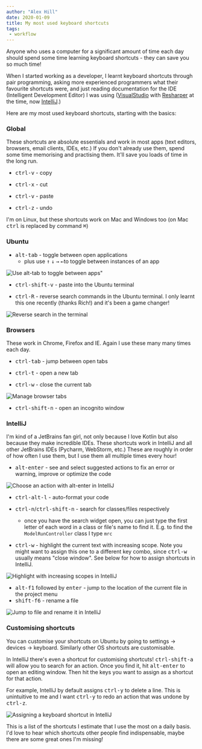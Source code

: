 ```yaml
---
author: "Alex Hill"
date: 2020-01-09
title: My most used keyboard shortcuts
tags:
 - workflow
---
```


Anyone who uses a computer for a significant amount of time each day should 
spend some time learning keyboard shortcuts - they can save you so much time! 

When I started working as a developer, I learnt keyboard shortcuts through pair programming, 
asking more experienced programmers what their favourite shortcuts were, and just reading
documentation for the IDE (Intelligent Development Editor) I was using 
([VisualStudio](https://docs.microsoft.com/en-us/visualstudio/ide/default-keyboard-shortcuts-in-visual-studio?view=vs-2019) 
with [Resharper](https://www.jetbrains.com/help/resharper/Reference__Keyboard_Shortcuts.html) at the time,
 now [IntelliJ](https://www.jetbrains.com/help/idea/mastering-keyboard-shortcuts.html).) 

Here are my most used keyboard shortcuts, starting with the basics:

### Global
These shortcuts are absolute essentials and work in most apps (text editors, browsers, email clients, IDEs, etc.)
 If you don't already use them, spend some time memorising and practising them. It'll save you loads of time in the long run.

* <kbd>ctrl-v</kbd> - copy

* <kbd>ctrl-x</kbd> - cut
* <kbd>ctrl-v</kbd> - paste
* <kbd>ctrl-z</kbd> - undo

I'm on Linux, but these shortcuts work on Mac and Windows too (on Mac <kbd>ctrl</kbd> is replaced by command <kbd>&#8984;</kbd>)

### Ubuntu
* <kbd>alt-tab</kbd> - toggle between open applications
    * plus use <kbd>↑</kbd> <kbd>↓</kbd> <kbd>→</kbd> <kbd>←</kbd>to toggle between instances of an app
    
![Use alt-tab to toggle between apps"](/img/tabchange.gif)

* <kbd>ctrl-shift-v</kbd> - paste into the Ubuntu terminal

* <kbd>ctrl-R</kbd> - reverse search commands in the Ubuntu terminal. I only learnt this one recently (thanks Rich!) and it's
been a game changer!

![Reverse search in the terminal](/img/ctrlR.gif)
    
### Browsers
These work in Chrome, Firefox and IE. Again I use these many many times each day.

* <kbd>ctrl-tab</kbd> - jump between open tabs

* <kbd>ctrl-t</kbd> - open a new tab
* <kbd>ctrl-w</kbd> - close the current tab

![Manage browser tabs](/img/browser.gif)

* <kbd>ctrl-shift-n</kbd> - open an incognito window

### IntelliJ
I'm kind of a JetBrains fan girl, not only because I love Kotlin but also because they make incredible IDEs. These 
shortcuts work in IntelliJ and all other JetBrains IDEs (Pycharm, WebStorm, etc.) These are roughly in order of how 
often I use them, but I use them all multiple times every hour!

* <kbd>alt-enter</kbd> - see and select suggested actions to fix an error or warning, improve or optimize the code

![Choose an action with alt-enter in IntelliJ](/img/alt-enter.gif)

* <kbd>ctrl-alt-l</kbd> - auto-format your code

* <kbd>ctrl-n</kbd>/<kbd>ctrl-shift-n</kbd> - search for classes/files respectively
    * once you have the search widget open, you can just type the first letter of each word in a class or file's name 
    to find it. E.g. to find the `ModelRunController` class I type `mrc`
* <kbd>ctrl-w</kbd> - highlight the current text with increasing scope. Note you might want to assign this one to 
a different key combo, since <kbd>ctrl-w</kbd> usually means "close window". See below for how to assign shortcuts in IntelliJ.

![Highlight with increasing scopes in IntelliJ](/img/scope.gif)

* <kbd>alt-f1</kbd> followed by <kbd>enter</kbd> - jump to the location of the current file in the project menu
* <kbd>shift-f6</kbd> - rename a file

![Jump to file and rename it in IntelliJ](/img/rename.gif)

### Customising shortcuts
You can customise your shortcuts on Ubuntu by going to settings -> devices -> keyboard. Similarly other OS shortcuts 
are customisable.

In IntelliJ there's even a shortcut for customising shortcuts! <kbd>ctrl-shift-a</kbd> will allow you to search for an action. 
Once you find it, hit <kbd>alt-enter</kbd> to open an editing window. Then hit the keys you want to assign as a shortcut for that 
action.

For example, IntelliJ by default assigns <kbd>ctrl-y</kbd> to delete a line. This is unintuitive to me and I want 
<kbd>ctrl-y</kbd> to redo an action that was undone by <kbd>ctrl-z</kbd>.

![Assigning a keyboard shortcut in IntelliJ](/img/reassign.gif)

This is a list of the shortcuts I estimate that I use the most on a daily basis. I'd love to hear which shortcuts 
other people find indispensable, maybe there are some great ones I'm missing!
